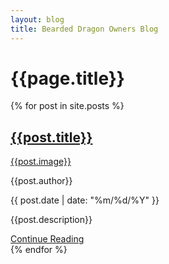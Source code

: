 ```yaml
---
layout: blog
title: Bearded Dragon Owners Blog
---
```


<!-- Blog Feed -->
<h1>{{page.title}}</h1>
<div class="blog-feed">
    {% for post in site.posts %}
        <div class="post-thumbnail">
            <!-- Title of post with link -->
            <div class="post-title"><a href="{{post.url}}"><h2>{{post.title}}</h2></a></div>
            <!-- Image of post with link -->
            <a href="/{{post.url}}">{{post.image}}</a>
            <!-- Author of post and date when created -->
            <div class="post-author-and-date">
                <!-- Author and date -->
                <p><i class="lar la-user"></i> {{post.author}}</p>
                <p><i class="las la-clock"></i> {{ post.date | date: "%m/%d/%Y" }}</p>
            </div>
            <!-- Description of post -->
            <p class="post-description">{{post.description}}</p>
            <!-- Keep reading -->
            <a class="cta-link" href="{{post.url}}">Continue Reading</a>
        </div>
    {% endfor %}
</div>